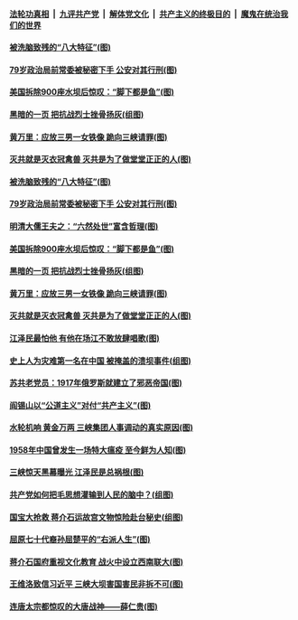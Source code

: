 ####  [法轮功真相](../../../../basic/blob/master/README.md?t=07010102) &nbsp;|&nbsp; [九评共产党](../../../../9ping.md/blob/master/README.md?t=07010102) &nbsp;|&nbsp; [解体党文化](../../../../jtdwh.md/blob/master/README.md?t=07010102)  &nbsp;|&nbsp; [共产主义的终极目的](../../../../gczydzjmd.md/blob/master/README.md?t=07010102) &nbsp;|&nbsp; [魔鬼在统治我们的世界](../../../../mgztzwmdsj.md/blob/master/README.md?t=07010102) 

#### [被洗脑致残的“八大特征”(图)](../pages/p6/938073.md?t=07010102) 

#### [79岁政治局前常委被秘密下手 公安对其行刑(图)](../pages/p6/937960.md?t=07010102) 

#### [美国拆除900座水坝后惊叹：“脚下都是鱼”(图)](../pages/p6/937533.md?t=07010102) 

#### [黑暗的一页 把抗战烈士挫骨扬灰(组图)](../pages/p6/937888.md?t=07010102) 

#### [黄万里：应放三男一女铁像 跪向三峡请罪(图)](../pages/p6/937532.md?t=07010102) 

#### [灭共就是灭衣冠禽兽 灭共是为了做堂堂正正的人(图)](../pages/p6/937958.md?t=07010102) 

#### [被洗脑致残的“八大特征”(图)](../pages/p6/938073.md?t=07010102) 

#### [79岁政治局前常委被秘密下手 公安对其行刑(图)](../pages/p6/937960.md?t=07010102) 

#### [明清大儒王夫之：“六然处世”富含哲理(图)](../pages/p6/937069.md?t=07010102) 

#### [美国拆除900座水坝后惊叹：“脚下都是鱼”(图)](../pages/p6/937533.md?t=07010102) 

#### [黑暗的一页 把抗战烈士挫骨扬灰(组图)](../pages/p6/937888.md?t=07010102) 

#### [黄万里：应放三男一女铁像 跪向三峡请罪(图)](../pages/p6/937532.md?t=07010102) 

#### [灭共就是灭衣冠禽兽 灭共是为了做堂堂正正的人(图)](../pages/p6/937958.md?t=07010102) 

#### [江泽民最怕他 有他在场江不敢放肆唱歌(图)](../pages/p6/937955.md?t=07010102) 

#### [史上人为灾难第一名在中国 被掩盖的溃坝事件(组图)](../pages/p6/937528.md?t=07010102) 

#### [苏共老党员：1917年俄罗斯就建立了邪恶帝国(图)](../pages/p6/937590.md?t=07010102) 

#### [阎锡山以“公道主义”对付“共产主义”(图)](../pages/p6/937686.md?t=07010102) 

#### [水轮机响 黄金万两 三峡集团人事调动的真实原因(图)](../pages/p6/937524.md?t=07010102) 

#### [1958年中国曾发生一场特大瘟疫 至今鲜为人知(图)](../pages/p6/937699.md?t=07010102) 

#### [三峡惊天黑幕曝光 江泽民是总祸根(图)](../pages/p6/937513.md?t=07010102) 

#### [共产党如何把毛思想灌输到人民的脑中？(组图)](../pages/p6/937341.md?t=07010102) 

#### [国宝大抢救 蒋介石运故宫文物惊险赴台秘史(组图)](../pages/p6/934957.md?t=07010102) 

#### [屈原七十代裔孙屈楚平的“右派人生”(图)](../pages/p6/936524.md?t=07010102) 

#### [蒋介石国府重视文化教育 战火中设立西南联大(图)](../pages/p6/937070.md?t=07010102) 

#### [王维洛致信习近平 三峡大坝害国害民非拆不可(图)](../pages/p6/937509.md?t=07010102) 

#### [连唐太宗都惊叹的大唐战神——薛仁贵(图)](../pages/p6/936527.md?t=07010102) 

